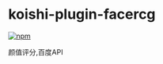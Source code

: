 # koishi-plugin-facercg

[![npm](https://img.shields.io/npm/v/koishi-plugin-facercg?style=flat-square)](https://www.npmjs.com/package/koishi-plugin-facercg)

颜值评分,百度API

